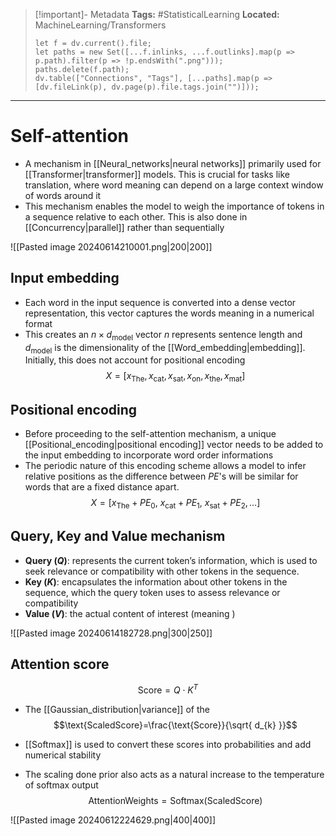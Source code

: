 > [!important]- Metadata
> **Tags:** #StatisticalLearning 
> **Located:** MachineLearning/Transformers
> ```dataviewjs
> let f = dv.current().file;
> let paths = new Set([...f.inlinks, ...f.outlinks].map(p => p.path).filter(p => !p.endsWith(".png")));
> paths.delete(f.path);
> dv.table(["Connections", "Tags"], [...paths].map(p => [dv.fileLink(p), dv.page(p).file.tags.join("")]));
> ```

___
# Self-attention
- A mechanism in [[Neural_networks|neural networks]] primarily used for [[Transformer|transformer]] models. This is crucial for tasks like translation, where word meaning can depend on a large context window of words around it
- This mechanism enables the model to weigh the importance of tokens in a sequence relative to each other. This is also done in [[Concurrency|parallel]] rather than sequentially

![[Pasted image 20240614210001.png|200|200]]
## Input embedding 
- Each word in the input sequence is converted into a dense vector representation, this vector captures the words meaning in a numerical format
- This creates an $n \times d_{\text{model}}$ vector $n$ represents sentence length and $d_{\text{model}}$ is the dimensionality of the [[Word_embedding|embedding]]. Initially, this does not account for positional encoding 
$$X=[x_{\text{The}},x_{\text{cat}},x_{\text{sat}},x_{\text{on}},x_{\text{the}},x_{\text{mat}}]$$
## Positional encoding 
- Before proceeding to the self-attention mechanism, a unique [[Positional_encoding|positional encoding]] vector needs to be added to the input embedding to incorporate word order informations
- The periodic nature of this encoding scheme allows a model to infer relative positions as the difference between $PE$'s will be similar for words that are a fixed distance apart.
$$X=[x_{\text{The}}+PE_{0}, \ x_{\text{cat}}+PE_{1},\ x_{\text{sat}}+PE_{2},\dots]$$
## Query, Key and Value mechanism
- **Query ($Q$)**: represents the current token’s information, which is used to seek relevance or compatibility with other tokens in the sequence.
- **Key ($K$)**: encapsulates the information about other tokens in the sequence, which the query token uses to assess relevance or compatibility
- **Value ($V$)**: the actual content of interest (meaning )

![[Pasted image 20240614182728.png|300|250]]
## Attention score 
$$\text{Score}=Q\cdot K^T$$

- The [[Gaussian_distribution|variance]] of the 
$$\text{ScaledScore}=\frac{\text{Score}}{\sqrt{ d_{k} }}$$

- [[Softmax]] is used to convert these scores into probabilities and add numerical stability
- The scaling done prior also acts as a natural increase to the temperature of softmax output
$$\text{AttentionWeights}=\text{Softmax}(\text{ScaledScore})$$

![[Pasted image 20240612224629.png|400|400]]